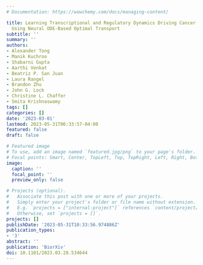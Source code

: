 ```yaml
---
# Documentation: https://wowchemy.com/docs/managing-content/

title: Learning Transcriptional and Regulatory Dynamics Driving Cancer Cell Plasticity
  Using Neural ODE-Based Optimal Transport
subtitle: ''
summary: ''
authors:
- Alexander Tong
- Manik Kuchroo
- Shabarni Gupta
- Aarthi Venkat
- Beatriz P. San Juan
- Laura Rangel
- Brandon Zhu
- John G. Lock
- Christine L. Chaffer
- Smita Krishnaswamy
tags: []
categories: []
date: '2023-03-01'
lastmod: 2023-05-31T06:33:57-04:00
featured: false
draft: false

# Featured image
# To use, add an image named `featured.jpg/png` to your page's folder.
# Focal points: Smart, Center, TopLeft, Top, TopRight, Left, Right, BottomLeft, Bottom, BottomRight.
image:
  caption: ''
  focal_point: ''
  preview_only: false

# Projects (optional).
#   Associate this post with one or more of your projects.
#   Simply enter your project's folder or file name without extension.
#   E.g. `projects = ["internal-project"]` references `content/project/deep-learning/index.md`.
#   Otherwise, set `projects = []`.
projects: []
publishDate: '2023-05-31T10:33:56.974886Z'
publication_types:
- '3'
abstract: ''
publication: 'BiorXiv'
doi: 10.1101/2023.03.28.534644
---
```

